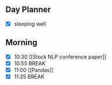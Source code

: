 ## Day Planner
- [x] sleeping well
## Morning
- [x] 10:30 [[Stock NLP conference paper]]
- [x] 10:55 BREAK
- [x] 11:00 [[Pandas]]
- [x] 11:25 BREAK